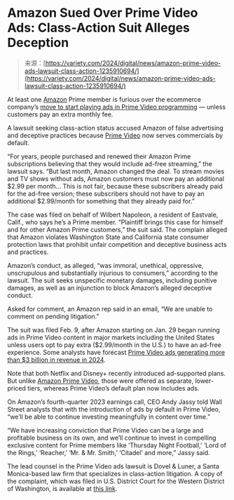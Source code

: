 <!--yml
category: 未分类
date: 2024-05-27 14:50:41
-->

# Amazon Sued Over Prime Video Ads: Class-Action Suit Alleges Deception

> 来源：[https://variety.com/2024/digital/news/amazon-prime-video-ads-lawsuit-class-action-1235910694/](https://variety.com/2024/digital/news/amazon-prime-video-ads-lawsuit-class-action-1235910694/)

At least one [Amazon](https://variety.com/t/amazon/) Prime member is furious over the ecommerce company’s [move to start playing ads in Prime Video programming](https://variety.com/2024/tv/news/amazon-prime-video-advertising-revenue-forecast-1235888805/) — unless customers pay an extra monthly fee.

A lawsuit seeking class-action status accused Amazon of false advertising and deceptive practices because [Prime Video](https://variety.com/t/prime-video/) now serves commercials by default.

“For years, people purchased and renewed their Amazon Prime subscriptions believing that they would include ad-free streaming,” the lawsuit says. “But last month, Amazon changed the deal. To stream movies and TV shows without ads, Amazon customers must now pay an additional $2.99 per month… This is not fair, because these subscribers already paid for the ad-free version; these subscribers should not have to pay an additional $2.99/month for something that they already paid for.”

The case was filed on behalf of Wilbert Napoleon, a resident of Eastvale, Calif., who says he’s a Prime member. “Plaintiff brings this case for himself and for other Amazon Prime customers,” the suit said. The complain alleged that Amazon violates Washington State and California state consumer protection laws that prohibit unfair competition and deceptive business acts and practices.

Amazon’s conduct, as alleged, “was immoral, unethical, oppressive, unscrupulous and substantially injurious to consumers,” according to the lawsuit. The suit seeks unspecific monetary damages, including punitive damages, as well as an injunction to block Amazon’s alleged deceptive conduct.

Asked for comment, an Amazon rep said in an email, “We are unable to comment on pending litigation.”

The suit was filed Feb. 9, after Amazon starting on Jan. 29 began running ads in Prime Video content in major markets including the United States unless users opt to pay extra ($2.99/month in the U.S.) to have an ad-free experience. Some analysts have forecast [Prime Video ads generating more than $3 billion in revenue in 2024](https://variety.com/2024/tv/news/amazon-prime-video-advertising-revenue-forecast-1235888805/).

Note that both Netflix and Disney+ recently introduced ad-supported plans. But unlike [Amazon Prime Video](https://variety.com/t/amazon-prime-video/), those were offered as separate, lower-priced tiers, whereas Prime Video’s default plan now includes ads.

On Amazon’s fourth-quarter 2023 earnings call, CEO Andy Jassy told Wall Street analysts that with the introduction of ads by default in Prime Video, “we’ll be able to continue investing meaningfully in content over time.”

“We have increasing conviction that Prime Video can be a large and profitable business on its own, and we’ll continue to invest in compelling exclusive content for Prime members like ‘Thursday Night Football,’ ‘Lord of the Rings,’ ‘Reacher,’ ‘Mr. & Mr. Smith,’ ‘Citadel’ and more,” Jassy said.

The lead counsel in the Prime Video ads lawsuit is Dovel & Luner, a Santa Monica-based law firm that specializes in class-action litigation. A copy of the complaint, which was filed in U.S. District Court for the Western District of Washington, is available at [this link](https://storage.courtlistener.com/recap/gov.uscourts.wawd.331191/gov.uscourts.wawd.331191.1.0.pdf).
